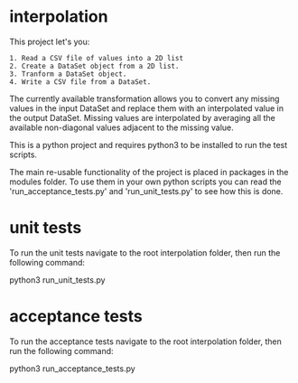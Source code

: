 # interpolation
This project let's you:

    1. Read a CSV file of values into a 2D list
    2. Create a DataSet object from a 2D list.
    3. Tranform a DataSet object.
    4. Write a CSV file from a DataSet.

The currently available transformation allows you to convert any missing values in the input DataSet
and replace them with an interpolated value in the output DataSet. Missing values are interpolated by averaging
all the available non-diagonal values adjacent to the missing value.

This is a python project and requires python3 to be installed to run the test scripts.

The main re-usable functionality of the project is placed in packages in the modules folder. 
To use them in your own python scripts you can read the 'run_acceptance_tests.py' and 'run_unit_tests.py' to see how this is done.

# unit tests
To run the unit tests navigate to the root interpolation folder, then run the following command:

python3 run_unit_tests.py

# acceptance tests
To run the acceptance tests navigate to the root interpolation folder, then run the following command:

python3 run_acceptance_tests.py